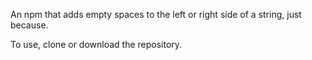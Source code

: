 An npm that adds empty spaces to the left or right side of a string, just because.

To use, clone or download the repository.  
